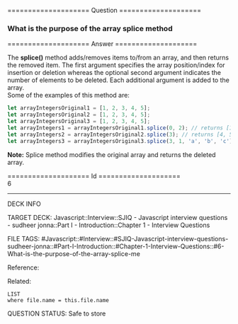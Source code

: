 ==================== Question ====================  

### What is the purpose of the array splice method  

==================== Answer ====================  

The **splice()** method adds/removes items to/from an array, and then returns
the removed item. The first argument specifies the array position/index for
insertion or deletion whereas the optional second argument indicates the number
of elements to be deleted. Each additional argument is added to the array.  
Some of the examples of this method are:

```javascript
let arrayIntegersOriginal1 = [1, 2, 3, 4, 5];
let arrayIntegersOriginal2 = [1, 2, 3, 4, 5];
let arrayIntegersOriginal3 = [1, 2, 3, 4, 5];
let arrayIntegers1 = arrayIntegersOriginal1.splice(0, 2); // returns [1, 2]; original array: [3, 4, 5]
let arrayIntegers2 = arrayIntegersOriginal2.splice(3); // returns [4, 5]; original array: [1, 2, 3]
let arrayIntegers3 = arrayIntegersOriginal3.splice(3, 1, 'a', 'b', 'c'); //returns [4]; original array: [1, 2, 3, "a", "b", "c", 5]
```

**Note:** Splice method modifies the original array and returns the deleted
array.

==================== Id ====================  
6
<!--ID: 1707879847319-->

---

DECK INFO

TARGET DECK: Javascript::Interview::SJIQ - Javascript interview questions - sudheer jonna::Part I - Introduction::Chapter 1 - Interview Questions

FILE TAGS: #Javascript::#Interview::#SJIQ-Javascript-interview-questions-sudheer-jonna::#Part-I-Introduction::#Chapter-1-Interview-Questions::#6-What-is-the-purpose-of-the-array-splice-me

Reference:

Related:

```dataview
LIST
where file.name = this.file.name
```
QUESTION STATUS: Safe to store
